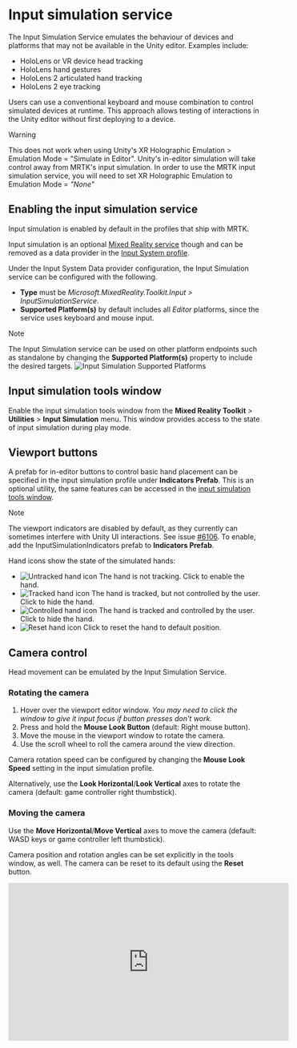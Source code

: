# Input simulation service

The Input Simulation Service emulates the behaviour of devices and platforms that may not be available in the Unity editor. Examples include:

* HoloLens or VR device head tracking
* HoloLens hand gestures
* HoloLens 2 articulated hand tracking
* HoloLens 2 eye tracking

Users can use a conventional keyboard and mouse combination to control simulated devices at runtime. This approach allows testing of interactions in the Unity editor without first deploying to a device.

> [!WARNING]
> This does not work when using Unity's XR Holographic Emulation > Emulation Mode = "Simulate in Editor". Unity's in-editor simulation will take control away from MRTK's input simulation. In order to use the MRTK input simulation service, you will need to set XR Holographic Emulation to Emulation Mode = *"None"*

## Enabling the input simulation service

Input simulation is enabled by default in the profiles that ship with MRTK. 

Input simulation is an optional [Mixed Reality service](../MixedRealityServices.md) though and can be removed as a data provider in the [Input System profile](../Input/InputProviders.md).

Under the Input System Data provider configuration, the Input Simulation service can be configured with the following.

* **Type** must be *Microsoft.MixedReality.Toolkit.Input > InputSimulationService*.
* **Supported Platform(s)** by default includes all *Editor* platforms, since the service uses keyboard and mouse input.

> [!NOTE]
> The Input Simulation service can be used on other platform endpoints such as standalone by changing the **Supported Platform(s)** property to include the desired targets.
> ![Input Simulation Supported Platforms](../Images/InputSimulation/InputSimulationSupportedPlatforms.gif)


## Input simulation tools window

Enable the input simulation tools window from the  **Mixed Reality Toolkit** > **Utilities** > **Input Simulation** menu. This window provides access to the state of input simulation during play mode.

## Viewport buttons

A prefab for in-editor buttons to control basic hand placement can be specified in the input simulation profile under **Indicators Prefab**. This is an optional utility, the same features can be accessed in the [input simulation tools window](#input-simulation-tools-window).

> [!NOTE]
> The viewport indicators are disabled by default, as they currently can sometimes interfere with Unity UI interactions. See issue [#6106](https://github.com/microsoft/MixedRealityToolkit-Unity/issues/6106). To enable, add the InputSimulationIndicators prefab to **Indicators Prefab**.

Hand icons show the state of the simulated hands:

* ![Untracked hand icon](../Images/InputSimulation/MRTK_InputSimulation_HandIndicator_Untracked.png) The hand is not tracking. Click to enable the hand.
* ![Tracked hand icon](../Images/InputSimulation/MRTK_InputSimulation_HandIndicator_Tracked.png "Tracked hand icon") The hand is tracked, but not controlled by the user. Click to hide the hand.
* ![Controlled hand icon](../Images/InputSimulation/MRTK_InputSimulation_HandIndicator_Controlled.png "Controlled hand icon") The hand is tracked and controlled by the user. Click to hide the hand.
* ![Reset hand icon](../Images/InputSimulation/MRTK_InputSimulation_HandIndicator_Reset.png "Reset hand icon") Click to reset the hand to default position.

## Camera control

Head movement can be emulated by the Input Simulation Service.

### Rotating the camera

1. Hover over the viewport editor window.
    *You may need to click the window to give it input focus if button presses don't work.*
1. Press and hold the **Mouse Look Button** (default: Right mouse button).
1. Move the mouse in the viewport window to rotate the camera.
1. Use the scroll wheel to roll the camera around the view direction.

Camera rotation speed can be configured by changing the **Mouse Look Speed** setting in the input simulation profile.

Alternatively, use the **Look Horizontal**/**Look Vertical** axes to rotate the camera (default: game controller right thumbstick).

### Moving the camera

Use the **Move Horizontal**/**Move Vertical** axes to move the camera (default: WASD keys or game controller left thumbstick).

Camera position and rotation angles can be set explicitly in the tools window, as well. The camera can be reset to its default using the **Reset** button.

<iframe width="560" height="315" src="https://www.youtube.com/embed/Z7L4I1ET7GU" class="center" frameborder="0" allow="accelerometer; encrypted-media; gyroscope; picture-in-picture" allowfullscreen />

## Hand simulation

The input simulation supports emulated hand devices. These virtual hands can interact with any object that supports regular hand devices, such as buttons or grabbable objects.

### Hand simulation mode

In the [input simulation tools window](#input-simulation-tools-window) the **Hand Simulation Mode** setting switches between two distinct input models. The default mode can also be set in the input simulation profile.

* *Articulated Hands*: Simulates a fully articulated hand device with joint position data.

   Emulates HoloLens 2 interaction model.

   Interactions that are based on the precise positioning of the hand or use touching can be simulated in this mode.

* *Gestures*: Simulates a simplified hand model with air tap and basic gestures.

   Emulates [HoloLens interaction model](https://docs.microsoft.com/windows/mixed-reality/gestures).

   Focus is controlled using the Gaze pointer. The *Air Tap* gesture is used to interact with buttons.

### Controlling hand movement

Press and hold the **Left/Right Hand Control Key** (default: *Left Shift* for left hand and *Space* for right hand) to gain control of either hand. While the manipulation key is pressed, the hand will appear in the viewport. Once the manipulation key is released, the hands will disappear after a short **Hand Hide Timeout**.

Hands can be toggled on permanently in the [input simulation tools window](#input-simulation-tools-window) or by pressing the **Toggle Left/Right Hand Key** (default: *T* for left and *Y* for right). Press the toggle key again to hide the hands again.

Mouse movement will move the hand in the view plane. Hands can be moved further or closer to the camera using the **mouse wheel**.

To rotate hands using the mouse, hold both the **Left/Right Hand Control Key** (*Left Shift* or *Space*) *and* the **Hand Rotate Button** (default: *cntrl* button) and then move the mouse to rotate the hand. Hand rotation speed can be configured by changing the **Mouse Hand Rotation Speed** setting in the input simulation profile.

All hand placement can also changed in the [input simulation tools window](#input-simulation-tools-window), including resetting hands to default.

### Additional profile settings

* **Hand Depth Multiplier** controls the sensitivity of the mouse scroll wheel depth movement. A larger number will speed up hand zoom.
* **Default Hand Distance** is the initial distance of hands from the camera. Clicking the **Reset** button hands will also place hands at this distance.
* **Hand Jitter Amount** adds random motion to hands. This feature can be used to simulate inaccurate hand tracking on the device, and ensure that interactions work well with noisy input.

<iframe width="560" height="315" src="https://www.youtube.com/embed/uRYfwuqsjBQ" class="center" frameborder="0" allow="accelerometer; encrypted-media; gyroscope; picture-in-picture" allowfullscreen />

### Hand gestures

Hand gestures such as pinching, grabbing, poking, etc. can also be simulated.

1. Enable hand control using the **Left/Right Hand Control Key** (*Left Shift* or *Space*)

   Alternatively, toggle the hands on/off using the toggle keys (*T* or *Y*).

2. While manipulating, press and hold a mouse button to perform a hand gesture.

Each of the mouse buttons can be mapped to transform the hand shape into a different gesture using the *Left/Middle/Right Mouse Hand Gesture* settings. The *Default Hand Gesture* is the shape of the hand when no button is pressed.

> [!NOTE]
> The *Pinch* gesture is the only gesture that performs the "Select" action at this point.

### One-hand manipulation

1. Press and hold **Left/Right Hand Control Key** (*Left Shift* or *Space*)
2. Point at object
3. Hold mouse button to pinch
4. Use your mouse to move the object
5. Release the mouse button to stop interaction

<iframe width="560" height="315" src="https://www.youtube.com/embed/rM0xaHam6wM" class="center" frameborder="0" allow="accelerometer; encrypted-media; gyroscope; picture-in-picture" allowfullscreen />

### Two-hand manipulation

For manipulating objects with two hands at the same time, the persistent hand mode is recommended.

1. Toggle on both hands by pressing the toggle keys (*T/Y*).
1. Manipulate one hand at a time:
    1. Hold **Space** to control the right hand
    1. Move the hand to where you want to grab the object
    1. Press the **left mouse button** to activate the *Pinch* gesture. In persistent mode the gesture will remain active when you release the mouse button.
1. Repeat the process with the other hand, grabbing the same object in a second spot.
1. Now that both hands are grabbing the same object, you can move either of them to perform two-handed manipulation.

<iframe width="560" height="315" src="https://www.youtube.com/embed/Qol5OFNfN14" class="center" frameborder="0" allow="accelerometer; encrypted-media; gyroscope; picture-in-picture" allowfullscreen />

### GGV interaction

1. Enable GGV simulation by switching **Hand Simulation Mode** to *Gestures* in the [Input Simulation Profile](#enabling-the-input-simulation-service)
1. Rotate the camera to point the gaze cursor at the interactable object (right mouse button)
1. Hold **Space** to control the right hand
1. Click and hold **left mouse button** to interact
1. Rotate the camera again to manipulate the object

<iframe width="560" height="315" src="https://www.youtube.com/embed/6841rRMdqWw" class="center" frameborder="0" allow="accelerometer; encrypted-media; gyroscope; picture-in-picture" allowfullscreen />

### Eye tracking

[Eye tracking simulation](../EyeTracking/EyeTracking_BasicSetup.md#simulating-eye-tracking-in-the-unity-editor) can be enabled by checking the **Simulate Eye Position** option in the
[Input Simulation Profile](#enabling-the-input-simulation-service). This should not be used with GGV
style interactions (so ensure that **Hand Simulation Mode** is set to *Articulated*).

## See also

- [Input System profile](../Input/InputProviders.md).
